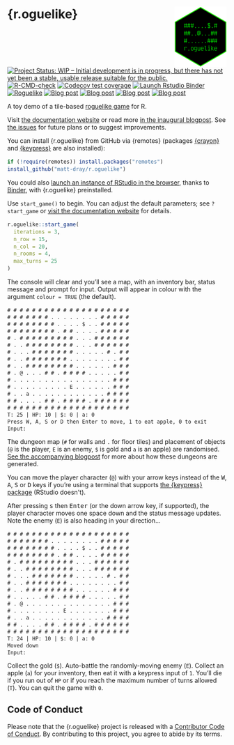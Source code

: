 
# {r.oguelike} <img src="man/figures/logo.png" align="right" height="138" />

<!-- badges: start -->

[![Project Status: WIP – Initial development is in progress, but there
has not yet been a stable, usable release suitable for the
public.](https://www.repostatus.org/badges/latest/wip.svg)](https://www.repostatus.org/#wip)
[![R-CMD-check](https://github.com/matt-dray/r.oguelike/workflows/R-CMD-check/badge.svg)](https://github.com/matt-dray/r.oguelike/actions)
[![Codecov test coverage](https://codecov.io/gh/matt-dray/r.oguelike/branch/main/graph/badge.svg)](https://app.codecov.io/gh/matt-dray/r.oguelike?branch=main)
[![Launch Rstudio
Binder](http://mybinder.org/badge_logo.svg)](https://mybinder.org/v2/gh/matt-dray/play-r.oguelike/main?urlpath=rstudio)
[![Roguelike](https://img.shields.io/badge/@-...$..a....E...-black?style=flat&labelColor=white)](https://en.wikipedia.org/wiki/Roguelike)
[![Blog post](https://img.shields.io/badge/rostrum.blog-post_1-008900?labelColor=000000&logo=data%3Aimage%2Fgif%3Bbase64%2CR0lGODlhEAAQAPEAAAAAABWCBAAAAAAAACH5BAlkAAIAIf8LTkVUU0NBUEUyLjADAQAAACwAAAAAEAAQAAAC55QkISIiEoQQQgghRBBCiCAIgiAIgiAIQiAIgSAIgiAIQiAIgRAEQiAQBAQCgUAQEAQEgYAgIAgIBAKBQBAQCAKBQEAgCAgEAoFAIAgEBAKBIBAQCAQCgUAgEAgCgUBAICAgICAgIBAgEBAgEBAgEBAgECAgICAgECAQIBAQIBAgECAgICAgICAgECAQECAQICAgICAgICAgEBAgEBAgEBAgICAgICAgECAQIBAQIBAgECAgICAgIBAgECAQECAQIBAgICAgIBAgIBAgEBAgECAgECAgICAgICAgECAgECAgQIAAAQIKAAAh%2BQQJZAACACwAAAAAEAAQAAAC55QkIiESIoQQQgghhAhCBCEIgiAIgiAIQiAIgSAIgiAIQiAIgRAEQiAQBAQCgUAQEAQEgYAgIAgIBAKBQBAQCAKBQEAgCAgEAoFAIAgEBAKBIBAQCAQCgUAgEAgCgUBAICAgICAgIBAgEBAgEBAgEBAgECAgICAgECAQIBAQIBAgECAgICAgICAgECAQECAQICAgICAgICAgEBAgEBAgEBAgICAgICAgECAQIBAQIBAgECAgICAgIBAgECAQECAQIBAgICAgIBAgIBAgEBAgECAgECAgICAgICAgECAgECAgQIAAAQIKAAA7)](https://www.rostrum.blog/2022/04/25/r.oguelike-dev/)
[![Blog post](https://img.shields.io/badge/rostrum.blog-post_2-008900?labelColor=000000&logo=data%3Aimage%2Fgif%3Bbase64%2CR0lGODlhEAAQAPEAAAAAABWCBAAAAAAAACH5BAlkAAIAIf8LTkVUU0NBUEUyLjADAQAAACwAAAAAEAAQAAAC55QkISIiEoQQQgghRBBCiCAIgiAIgiAIQiAIgSAIgiAIQiAIgRAEQiAQBAQCgUAQEAQEgYAgIAgIBAKBQBAQCAKBQEAgCAgEAoFAIAgEBAKBIBAQCAQCgUAgEAgCgUBAICAgICAgIBAgEBAgEBAgEBAgECAgICAgECAQIBAQIBAgECAgICAgICAgECAQECAQICAgICAgICAgEBAgEBAgEBAgICAgICAgECAQIBAQIBAgECAgICAgIBAgECAQECAQIBAgICAgIBAgIBAgEBAgECAgECAgICAgICAgECAgECAgQIAAAQIKAAAh%2BQQJZAACACwAAAAAEAAQAAAC55QkIiESIoQQQgghhAhCBCEIgiAIgiAIQiAIgSAIgiAIQiAIgRAEQiAQBAQCgUAQEAQEgYAgIAgIBAKBQBAQCAKBQEAgCAgEAoFAIAgEBAKBIBAQCAQCgUAgEAgCgUBAICAgICAgIBAgEBAgEBAgEBAgECAgICAgECAQIBAQIBAgECAgICAgICAgECAQECAQICAgICAgICAgEBAgEBAgEBAgICAgICAgECAQIBAQIBAgECAgICAgIBAgECAQECAQIBAgICAgIBAgIBAgEBAgECAgECAgICAgICAgECAgECAgQIAAAQIKAAA7)](https://www.rostrum.blog/2022/05/01/dungeon/)
[![Blog post](https://img.shields.io/badge/rostrum.blog-post_3-008900?labelColor=000000&logo=data%3Aimage%2Fgif%3Bbase64%2CR0lGODlhEAAQAPEAAAAAABWCBAAAAAAAACH5BAlkAAIAIf8LTkVUU0NBUEUyLjADAQAAACwAAAAAEAAQAAAC55QkISIiEoQQQgghRBBCiCAIgiAIgiAIQiAIgSAIgiAIQiAIgRAEQiAQBAQCgUAQEAQEgYAgIAgIBAKBQBAQCAKBQEAgCAgEAoFAIAgEBAKBIBAQCAQCgUAgEAgCgUBAICAgICAgIBAgEBAgEBAgEBAgECAgICAgECAQIBAQIBAgECAgICAgICAgECAQECAQICAgICAgICAgEBAgEBAgEBAgICAgICAgECAQIBAQIBAgECAgICAgIBAgECAQECAQIBAgICAgIBAgIBAgEBAgECAgECAgICAgICAgECAgECAgQIAAAQIKAAAh%2BQQJZAACACwAAAAAEAAQAAAC55QkIiESIoQQQgghhAhCBCEIgiAIgiAIQiAIgSAIgiAIQiAIgRAEQiAQBAQCgUAQEAQEgYAgIAgIBAKBQBAQCAKBQEAgCAgEAoFAIAgEBAKBIBAQCAQCgUAgEAgCgUBAICAgICAgIBAgEBAgEBAgEBAgECAgICAgECAQIBAQIBAgECAgICAgICAgECAQECAQICAgICAgICAgEBAgEBAgEBAgICAgICAgECAQIBAQIBAgECAgICAgIBAgECAQECAQIBAgICAgIBAgIBAgEBAgECAgECAgICAgICAgECAgECAgQIAAAQIKAAA7)](https://www.rostrum.blog/2022/06/10/basic-search/)
[![Blog post](https://img.shields.io/badge/rostrum.blog-post_4-008900?labelColor=000000&logo=data%3Aimage%2Fgif%3Bbase64%2CR0lGODlhEAAQAPEAAAAAABWCBAAAAAAAACH5BAlkAAIAIf8LTkVUU0NBUEUyLjADAQAAACwAAAAAEAAQAAAC55QkISIiEoQQQgghRBBCiCAIgiAIgiAIQiAIgSAIgiAIQiAIgRAEQiAQBAQCgUAQEAQEgYAgIAgIBAKBQBAQCAKBQEAgCAgEAoFAIAgEBAKBIBAQCAQCgUAgEAgCgUBAICAgICAgIBAgEBAgEBAgEBAgECAgICAgECAQIBAQIBAgECAgICAgICAgECAQECAQICAgICAgICAgEBAgEBAgEBAgICAgICAgECAQIBAQIBAgECAgICAgIBAgECAQECAQIBAgICAgIBAgIBAgEBAgECAgECAgICAgICAgECAgECAgQIAAAQIKAAAh%2BQQJZAACACwAAAAAEAAQAAAC55QkIiESIoQQQgghhAhCBCEIgiAIgiAIQiAIgSAIgiAIQiAIgRAEQiAQBAQCgUAQEAQEgYAgIAgIBAKBQBAQCAKBQEAgCAgEAoFAIAgEBAKBIBAQCAQCgUAgEAgCgUBAICAgICAgIBAgEBAgEBAgEBAgECAgICAgECAQIBAQIBAgECAgICAgICAgECAQECAQICAgICAgICAgEBAgEBAgEBAgICAgICAgECAQIBAQIBAgECAgICAgIBAgECAQECAQIBAgICAgIBAgIBAgEBAgECAgECAgICAgICAgECAgECAgQIAAAQIKAAA7)](https://www.rostrum.blog/2022/06/28/isometric-dungeon/)

<!-- badges: end -->

A toy demo of a tile-based [roguelike game](https://en.wikipedia.org/wiki/Roguelike) for R.

Visit [the documentation website](https://matt-dray.github.io/r.oguelike/reference/start_game.html) or read more [in the inaugural blogpost](https://www.rostrum.blog/2022/04/25/r.oguelike-dev/). See [the issues](https://github.com/matt-dray/r.oguelike/issues) for future plans or to suggest improvements.

You can install {r.oguelike} from GitHub via {remotes} (packages [{crayon}](https://github.com/r-lib/crayon) and [{keypress}](https://github.com/gaborcsardi/keypress) are also installed):

``` r
if (!require(remotes)) install.packages("remotes")
install_github("matt-dray/r.oguelike")
```

You could also [launch an instance of RStudio in the browser](https://mybinder.org/v2/gh/matt-dray/play-r.oguelike/main?urlpath=rstudio), thanks to [Binder](https://mybinder.org/), with {r.oguelike} preinstalled.

Use `start_game()` to begin. You can adjust the default parameters; see `?start_game` or [visit the documentation website](https://matt-dray.github.io/r.oguelike/reference/start_game.html) for details.

``` r
r.oguelike::start_game(
  iterations = 3,
  n_row = 15,
  n_col = 20,
  n_rooms = 4,
  max_turns = 25
)
```

The console will clear and you’ll see a map, with an inventory bar, status message and prompt for input. Output will appear in colour with the argument `colour = TRUE` (the default).

```
# # # # # # # # # # # # # # # # # # # # 
# # # # # # # . . . . . . . . # # # # # 
# # # # # # # # . . . . $ . . # # # # # 
# # # # # # # # . # # . . . . # # # # # 
# . # # # # # # # # # . . . # # # # # # 
# . . # # # # # # # # . . . # # # # # # 
# . . . # # # # # # # . . . . . # . # # 
# . . # # # # # # # . . . . . . . . # # 
# . . # # # # # # # # . . . . . . # # # 
# . @ . . . # # . # # # # . . . . . # # 
# . . . . . . . . . . . . . . . . # # # 
# . . . . . . . . . E . . . . . . # # # 
# . . a . . . . . . . . . . . . # # # # 
# # . . . . # # . # # # # . # # # # # # 
# # # # # # # # # # # # # # # # # # # # 
T: 25 | HP: 10 | $: 0 | a: 0
Press W, A, S or D then Enter to move, 1 to eat apple, 0 to exit
Input:
```

The dungeon map (`#` for walls and `.` for floor tiles) and placement of objects (`@` is the player, `E` is an enemy, `$` is gold and `a` is an apple) are randomised. [See the accompanying blogpost](https://www.rostrum.blog/2022/05/01/dungeon/) for more about how these dungeons are generated.

You can move the player character (`@`) with your arrow keys instead of the <kbd>W</kbd>, <kbd>A</kbd>, <kbd>S</kbd> or <kbd>D</kbd> keys if you’re using a terminal that supports [the {keypress} package](https://github.com/gaborcsardi/keypress) (RStudio doesn't).

After pressing <kbd>s</kbd> then <kbd>Enter</kbd> (or the down arrow key, if supported), the player character moves one space down and the status message updates. Note the enemy (`E`) is also heading in your direction...

```
# # # # # # # # # # # # # # # # # # # # 
# # # # # # # . . . . . . . . # # # # # 
# # # # # # # # . . . . $ . . # # # # # 
# # # # # # # # . # # . . . . # # # # # 
# . # # # # # # # # # . . . # # # # # # 
# . . # # # # # # # # . . . # # # # # # 
# . . . # # # # # # # . . . . . # . # # 
# . . # # # # # # # . . . . . . . . # # 
# . . # # # # # # # # . . . . . . # # # 
# . . . . . # # . # # # # . . . . . # # 
# . @ . . . . . . . . . . . . . . # # # 
# . . . . . . . . E . . . . . . . # # # 
# . . a . . . . . . . . . . . . # # # # 
# # . . . . # # . # # # # . # # # # # # 
# # # # # # # # # # # # # # # # # # # # 
T: 24 | HP: 10 | $: 0 | a: 0
Moved down
Input:
```

Collect the gold (`$`). Auto-battle the randomly-moving enemy (`E`). Collect an apple (`a`) for your inventory, then eat it with a keypress input of `1`. You’ll die if you run out of `HP` or if you reach the maximum number of turns allowed (`T`). You can quit the game with `0`.

## Code of Conduct

Please note that the {r.oguelike} project is released with a [Contributor Code of Conduct](https://contributor-covenant.org/version/2/0/CODE_OF_CONDUCT.html). By contributing to this project, you agree to abide by its terms.
